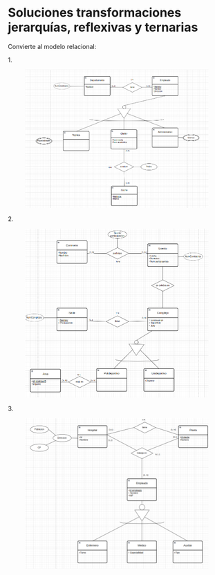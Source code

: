 # Soluciones transformaciones jerarquías, reflexivas y ternarias

Convierte al modelo relacional:

1\.

<figure><img src="../../../.gitbook/assets/image (18).png" alt=""><figcaption></figcaption></figure>

2\.

<figure><img src="../../../.gitbook/assets/image (87).png" alt=""><figcaption></figcaption></figure>



3\.

<figure><img src="../../../.gitbook/assets/image (17).png" alt=""><figcaption></figcaption></figure>

